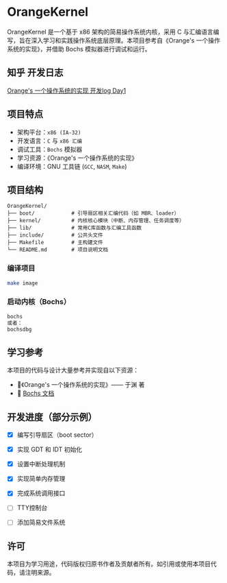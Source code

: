 
# OrangeKernel

OrangeKernel 是一个基于 x86 架构的简易操作系统内核，采用 C 与汇编语言编写，旨在深入学习和实践操作系统底层原理。本项目参考自《Orange's 一个操作系统的实现》，并借助 Bochs 模拟器进行调试和运行。

## 知乎 开发日志
[Orange's 一个操作系统的实现 开发log Day1](https://zhuanlan.zhihu.com/p/763822173)

## 项目特点

- 架构平台：`x86 (IA-32)`
- 开发语言：`C` 与 `x86 汇编`
- 调试工具：`Bochs` 模拟器
- 学习资源：《Orange's 一个操作系统的实现》
- 编译环境：GNU 工具链 (`GCC`, `NASM`, `Make`)

## 项目结构

```
OrangeKernel/
├── boot/            # 引导扇区相关汇编代码（如 MBR、loader）
├── kernel/          # 内核核心模块（中断、内存管理、任务调度等）
├── lib/             # 常用C库函数与汇编工具函数
├── include/         # 公共头文件
├── Makefile         # 主构建文件
└── README.md        # 项目说明文档
```

### 编译项目

```bash
make image
```

### 启动内核（Bochs）

```bash
bochs
或者：
bochsdbg
```

## 学习参考

本项目的代码与设计大量参考并实现自以下资源：

- 📘《Orange's 一个操作系统的实现》—— 于渊 著
- 🔧 [Bochs 文档](https://bochs.sourceforge.io/)

## 开发进度（部分示例）

- [x] 编写引导扇区（boot sector）
- [x] 实现 GDT 和 IDT 初始化
- [x] 设置中断处理机制
- [x] 实现简单内存管理
- [x] 完成系统调用接口
- [ ] TTY控制台
- [ ] 添加简易文件系统


## 许可

本项目为学习用途，代码版权归原书作者及贡献者所有。如引用或使用本项目代码，请注明来源。


